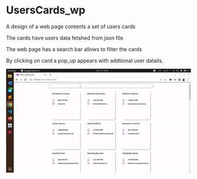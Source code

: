 # UsersCards_wp


A design of a web page contents a set of users cards


The cards have users data fetshed from json file


The web page has a search bar allows to filter the cards 


By clicking on card a pop_up appears with addtional user datails.




![alt text](https://github.com/RawanAli1993/UsersCards_wp/blob/main/demo.gif?raw=true)






